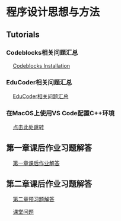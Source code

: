 # 程序设计思想与方法
## Tutorials

### Codeblocks相关问题汇总
&emsp; [Codeblocks Installation](https://github.com/longsjtu/FAQ/blob/Programming---ideas-and-methods/Codeblocks%20Installation/CodeBlocks_Installation.md)

### EduCoder相关问题汇总
&emsp; [EduCoder相关问题汇总](https://github.com/longsjtu/FAQ/blob/Programming---ideas-and-methods/Codeblocks%20Installation/Educoder相关问题汇总.md)

### 在MacOS上使用VS Code配置C++环境
&emsp; [点击此处跳转](https://code.visualstudio.com/docs/cpp/config-clang-mac)
   
## 第一章课后作业习题解答
&emsp; [第一章课后作业解答](https://github.com/longsjtu/FAQ/blob/Programming---ideas-and-methods/Chapter1/Homewrok1.md)
## 第二章课后作业习题解答
&emsp; [第二章预习题解答](https://github.com/longsjtu/FAQ/blob/Programming---ideas-and-methods/Chapter2/Preview%20homework.md)
   
&emsp; [课堂问题](https://github.com/longsjtu/FAQ/blob/Programming---ideas-and-methods/Chapter2/Other%20questions.md)
